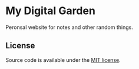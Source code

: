 # My Digital Garden

Peronsal website for notes and other random things.

## License

Source code is available under the [MIT license](LICENSE.md).
